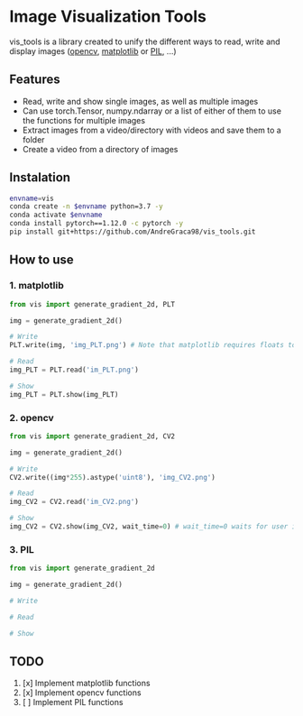 # Image Visualization Tools

vis_tools is a library created to unify the different ways to read, write and display images ([opencv](https://github.com/opencv/opencv), [matplotlib](https://github.com/matplotlib/matplotlib) or [PIL](https://github.com/python-pillow/Pillow), ...)

## Features

- Read, write and show single images, as well as multiple images
- Can use torch.Tensor, numpy.ndarray or a list of either of them to use the functions for multiple images
- Extract images from a video/directory with videos and save them to a folder
- Create a video from a directory of images

## Instalation

```bash
envname=vis
conda create -n $envname python=3.7 -y
conda activate $envname
conda install pytorch==1.12.0 -c pytorch -y
pip install git+https://github.com/AndreGraca98/vis_tools.git

```

## How to use

### 1. matplotlib

```python
from vis import generate_gradient_2d, PLT

img = generate_gradient_2d()

# Write
PLT.write(img, 'img_PLT.png') # Note that matplotlib requires floats to be in range [0., 1.] 
```

```python
# Read
img_PLT = PLT.read('im_PLT.png')
```

```python
# Show
img_PLT = PLT.show(img_PLT)
```

### 2. opencv

```python
from vis import generate_gradient_2d, CV2

img = generate_gradient_2d()

# Write
CV2.write((img*255).astype('uint8'), 'img_CV2.png')
```

```python
# Read
img_CV2 = CV2.read('im_CV2.png')
```

```python
# Show
img_CV2 = CV2.show(img_CV2, wait_time=0) # wait_time=0 waits for user input
```

### 3. PIL

```python
from vis import generate_gradient_2d

img = generate_gradient_2d()

# Write
```

```python
# Read
```

```python
# Show
```

## TODO

  1. [x] Implement matplotlib functions
  1. [x] Implement opencv functions
  1. [ ] Implement PIL functions
